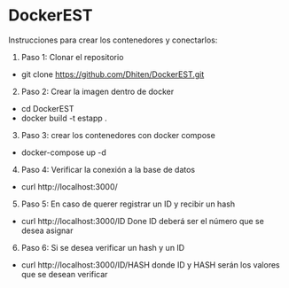 # DockerEST  
Instrucciones para crear los contenedores y conectarlos:
1. Paso 1: Clonar el repositorio 
* git clone https://github.com/Dhiten/DockerEST.git
2. Paso 2: Crear la imagen dentro de docker
* cd DockerEST
* docker build -t estapp .
3. Paso 3: crear los contenedores con docker compose
* docker-compose up -d
4. Paso 4: Verificar la conexión a la base de datos
* curl http://localhost:3000/ 
5. Paso 5: En caso de querer registrar un ID y recibir un hash
* curl http://localhost:3000/ID Done ID deberá ser el número que se desea asignar
6. Paso 6: Si se desea verificar un hash y un ID
* curl http://localhost:3000/ID/HASH donde ID y HASH serán los valores que se desean verificar
